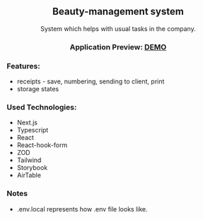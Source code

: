 <h2 align='center'>Beauty-management system</h2>

<p align='center'>System which helps with usual tasks in the company.</p>

<h3 align='center'>Application Preview: <a href="https://beauty-management.vercel.app">DEMO</a></h3>

<h3>Features:</h3>

-   receipts - save, numbering, sending to client, print
-   storage states

<h3>Used Technologies:</h3>

-   Next.js
-   Typescript
-   React
-   React-hook-form
-   ZOD
-   Tailwind
-   Storybook
-   AirTable

<h3> Notes </h3>

-   .env.local represents how .env file looks like.

